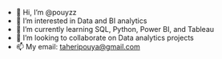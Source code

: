 - 👋 Hi, I’m @pouyzz
- 👀 I’m interested in Data and BI analytics
- 🌱 I’m currently learning SQL, Python, Power BI, and Tableau
- 💞️ I’m looking to collaborate on Data analytics projects
- 📫 My email: taheripouya@gmail.com

<!---
pouyzz/pouyzz is a ✨ special ✨ repository because its `README.md` (this file) appears on your GitHub profile.
You can click the Preview link to take a look at your changes.
--->
